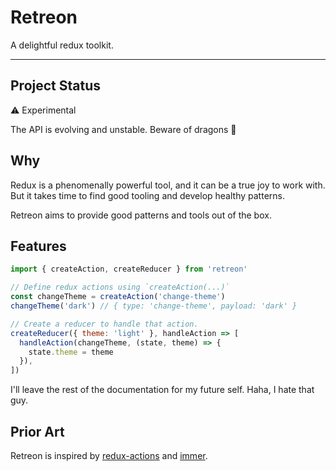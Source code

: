 # Retreon
A delightful redux toolkit.

---

## Project Status
:warning: Experimental

The API is evolving and unstable. Beware of dragons :dragon:

## Why
Redux is a phenomenally powerful tool, and it can be a true joy to work with. But
it takes time to find good tooling and develop healthy patterns.

Retreon aims to provide good patterns and tools out of the box.

## Features
```js
import { createAction, createReducer } from 'retreon'

// Define redux actions using `createAction(...)`
const changeTheme = createAction('change-theme')
changeTheme('dark') // { type: 'change-theme', payload: 'dark' }

// Create a reducer to handle that action.
createReducer({ theme: 'light' }, handleAction => [
  handleAction(changeTheme, (state, theme) => {
    state.theme = theme
  }),
])
```

I'll leave the rest of the documentation for my future self. Haha, I hate that
guy.

## Prior Art
Retreon is inspired by
[redux-actions](https://github.com/redux-utilities/redux-actions) and
[immer](https://github.com/immerjs/immer).
